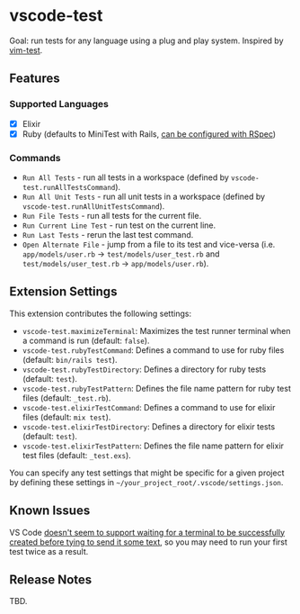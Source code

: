 # vscode-test

Goal: run tests for any language using a plug and play system. Inspired by [vim-test](https://github.com/vim-test/vim-test).

## Features

### Supported Languages

- [x] Elixir
- [x] Ruby (defaults to MiniTest with Rails, [can be configured with RSpec](https://github.com/anhari/vscode-test/wiki/Configure-the-ruby-test-runner-to-use-RSpec))

### Commands

- `Run All Tests` - run all tests in a workspace (defined by `vscode-test.runAllTestsCommand`).
- `Run All Unit Tests` - run all unit tests in a workspace (defined by `vscode-test.runAllUnitTestsCommand`).
- `Run File Tests` - run all tests for the current file.
- `Run Current Line Test` - run test on the current line.
- `Run Last Tests` - rerun the last test command.
- `Open Alternate File` - jump from a file to its test and vice-versa (i.e. `app/models/user.rb`
  &rarr; `test/models/user_test.rb` and `test/models/user_test.rb` &rarr; `app/models/user.rb`).

## Extension Settings

This extension contributes the following settings:

- `vscode-test.maximizeTerminal`: Maximizes the test runner terminal when a command is run (default: `false`).
- `vscode-test.rubyTestCommand`: Defines a command to use for ruby files (default: `bin/rails test`).
- `vscode-test.rubyTestDirectory`: Defines a directory for ruby tests (default: `test`).
- `vscode-test.rubyTestPattern`: Defines the file name pattern for ruby test files (default: `_test.rb`).
- `vscode-test.elixirTestCommand`: Defines a command to use for elixir files (default: `mix test`).
- `vscode-test.elixirTestDirectory`: Defines a directory for elixir tests (default: `test`).
- `vscode-test.elixirTestPattern`: Defines the file name pattern for elixir test files (default: `_test.exs`).

You can specify any test settings that might be specific for a given project by defining these settings in `~/your_project_root/.vscode/settings.json`.

## Known Issues

VS Code [doesn't seem to support waiting for a terminal to be successfully
created before tying to send it some
text](https://github.com/microsoft/vscode/issues/11383), so you may need to run your first test twice as a result.

## Release Notes

TBD.
